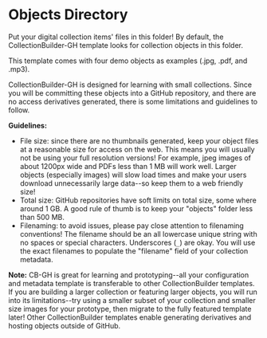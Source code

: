 # Objects Directory

Put your digital collection items' files in this folder!
By default, the CollectionBuilder-GH template looks for collection objects in this folder. 

This template comes with four demo objects as examples (.jpg, .pdf, and .mp3). 

CollectionBuilder-GH is designed for learning with small collections. 
Since you will be committing these objects into a GitHub repository, and there are no access derivatives generated, there is some limitations and guidelines to follow. 

**Guidelines:**

- File size: since there are no thumbnails generated, keep your object files at a reasonable size for access on the web. This means you will usually not be using your full resolution versions! For example, jpeg images of about 1200px wide and PDFs less than 1 MB will work well. Larger objects (especially images) will slow load times and make your users download unnecessarily large data--so keep them to a web friendly size!
- Total size: GitHub repositories have soft limits on total size, some where around 1 GB. A good rule of thumb is to keep your "objects" folder less than 500 MB. 
- Filenaming: to avoid issues, please pay close attention to filenaming conventions! The filename should be an all lowercase unique string with no spaces or special characters. Underscores (`_`) are okay. You will use the exact filenames to populate the "filename" field of your collection metadata.

**Note:** 
CB-GH is great for learning and prototyping--all your configuration and metadata template is transferable to other CollectionBuilder templates.
If you are building a larger collection or featuring larger objects, you will run into its limitations--try using a smaller subset of your collection and smaller size images for your prototype, then migrate to the fully featured template later!
Other CollectionBuilder templates enable generating derivatives and hosting objects outside of GitHub.
